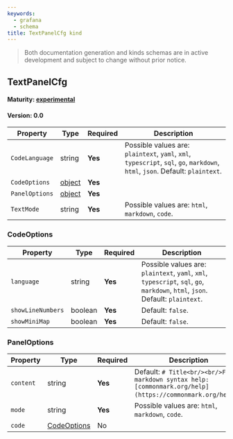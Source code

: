 ```yaml
---
keywords:
  - grafana
  - schema
title: TextPanelCfg kind
---
```

> Both documentation generation and kinds schemas are in active development and subject to change without prior notice.

## TextPanelCfg

#### Maturity: [experimental](../../../maturity/#experimental)
#### Version: 0.0



| Property       | Type                    | Required | Description                                                                                                                   |
|----------------|-------------------------|----------|-------------------------------------------------------------------------------------------------------------------------------|
| `CodeLanguage` | string                  | **Yes**  | Possible values are: `plaintext`, `yaml`, `xml`, `typescript`, `sql`, `go`, `markdown`, `html`, `json`. Default: `plaintext`. |
| `CodeOptions`  | [object](#codeoptions)  | **Yes**  |                                                                                                                               |
| `PanelOptions` | [object](#paneloptions) | **Yes**  |                                                                                                                               |
| `TextMode`     | string                  | **Yes**  | Possible values are: `html`, `markdown`, `code`.                                                                              |

### CodeOptions

| Property          | Type    | Required | Description                                                                                                                   |
|-------------------|---------|----------|-------------------------------------------------------------------------------------------------------------------------------|
| `language`        | string  | **Yes**  | Possible values are: `plaintext`, `yaml`, `xml`, `typescript`, `sql`, `go`, `markdown`, `html`, `json`. Default: `plaintext`. |
| `showLineNumbers` | boolean | **Yes**  | Default: `false`.                                                                                                             |
| `showMiniMap`     | boolean | **Yes**  | Default: `false`.                                                                                                             |

### PanelOptions

| Property  | Type                        | Required | Description                                                                                                |
|-----------|-----------------------------|----------|------------------------------------------------------------------------------------------------------------|
| `content` | string                      | **Yes**  | Default: `# Title<br/><br/>For markdown syntax help: [commonmark.org/help](https://commonmark.org/help/)`. |
| `mode`    | string                      | **Yes**  | Possible values are: `html`, `markdown`, `code`.                                                           |
| `code`    | [CodeOptions](#codeoptions) | No       |                                                                                                            |


